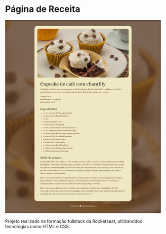 # Página de Receita

![imagem do layout](./assets/layout.png)

Projeto realizado na formação fullstack da Rocketseat, utilizanddod tecnologias como HTML e CSS.
